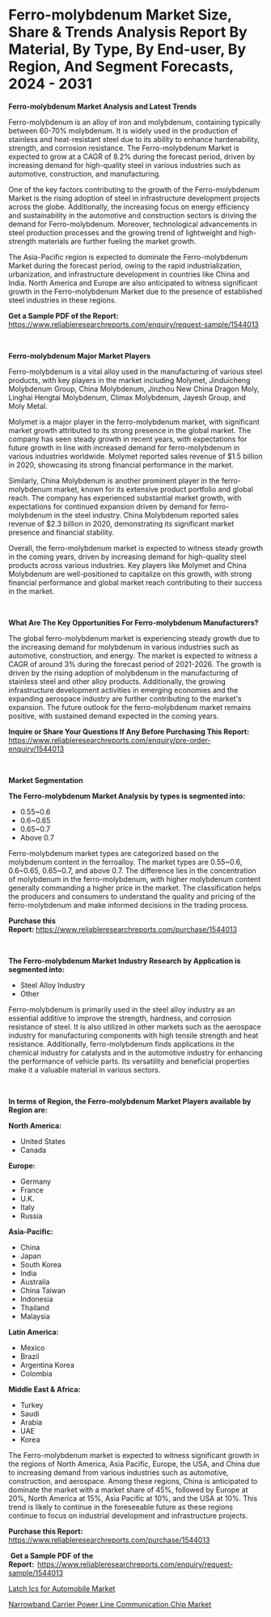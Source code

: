 <p><h1>Ferro-molybdenum Market Size, Share & Trends Analysis Report By Material, By Type, By End-user, By Region, And Segment Forecasts, 2024 - 2031</h1></p><p><strong>Ferro-molybdenum Market Analysis and Latest Trends</strong></p>
<p><p>Ferro-molybdenum is an alloy of iron and molybdenum, containing typically between 60-70% molybdenum. It is widely used in the production of stainless and heat-resistant steel due to its ability to enhance hardenability, strength, and corrosion resistance. The Ferro-molybdenum Market is expected to grow at a CAGR of 8.2% during the forecast period, driven by increasing demand for high-quality steel in various industries such as automotive, construction, and manufacturing.</p><p>One of the key factors contributing to the growth of the Ferro-molybdenum Market is the rising adoption of steel in infrastructure development projects across the globe. Additionally, the increasing focus on energy efficiency and sustainability in the automotive and construction sectors is driving the demand for Ferro-molybdenum. Moreover, technological advancements in steel production processes and the growing trend of lightweight and high-strength materials are further fueling the market growth.</p><p>The Asia-Pacific region is expected to dominate the Ferro-molybdenum Market during the forecast period, owing to the rapid industrialization, urbanization, and infrastructure development in countries like China and India. North America and Europe are also anticipated to witness significant growth in the Ferro-molybdenum Market due to the presence of established steel industries in these regions.</p></p>
<p><strong>Get a Sample PDF of the Report:&nbsp;</strong> <a href="https://www.reliableresearchreports.com/enquiry/request-sample/1544013">https://www.reliableresearchreports.com/enquiry/request-sample/1544013</a></p>
<p>&nbsp;</p>
<p><strong>Ferro-molybdenum Major Market Players</strong></p>
<p><p>Ferro-molybdenum is a vital alloy used in the manufacturing of various steel products, with key players in the market including Molymet, Jinduicheng Molybdenum Group, China Molybdenum, Jinzhou New China Dragon Moly, Linghai Hengtai Molybdenum, Climax Molybdenum, Jayesh Group, and Moly Metal.</p><p>Molymet is a major player in the ferro-molybdenum market, with significant market growth attributed to its strong presence in the global market. The company has seen steady growth in recent years, with expectations for future growth in line with increased demand for ferro-molybdenum in various industries worldwide. Molymet reported sales revenue of $1.5 billion in 2020, showcasing its strong financial performance in the market.</p><p>Similarly, China Molybdenum is another prominent player in the ferro-molybdenum market, known for its extensive product portfolio and global reach. The company has experienced substantial market growth, with expectations for continued expansion driven by demand for ferro-molybdenum in the steel industry. China Molybdenum reported sales revenue of $2.3 billion in 2020, demonstrating its significant market presence and financial stability.</p><p>Overall, the ferro-molybdenum market is expected to witness steady growth in the coming years, driven by increasing demand for high-quality steel products across various industries. Key players like Molymet and China Molybdenum are well-positioned to capitalize on this growth, with strong financial performance and global market reach contributing to their success in the market.</p></p>
<p>&nbsp;</p>
<p><strong>What Are The Key Opportunities For Ferro-molybdenum Manufacturers?</strong></p>
<p><p>The global ferro-molybdenum market is experiencing steady growth due to the increasing demand for molybdenum in various industries such as automotive, construction, and energy. The market is expected to witness a CAGR of around 3% during the forecast period of 2021-2026. The growth is driven by the rising adoption of molybdenum in the manufacturing of stainless steel and other alloy products. Additionally, the growing infrastructure development activities in emerging economies and the expanding aerospace industry are further contributing to the market's expansion. The future outlook for the ferro-molybdenum market remains positive, with sustained demand expected in the coming years.</p></p>
<p><strong>Inquire or Share Your Questions If Any Before Purchasing This Report:</strong> <a href="https://www.reliableresearchreports.com/enquiry/pre-order-enquiry/1544013">https://www.reliableresearchreports.com/enquiry/pre-order-enquiry/1544013</a></p>
<p>&nbsp;</p>
<p><strong>Market Segmentation</strong></p>
<p><strong>The Ferro-molybdenum Market Analysis by types is segmented into:</strong></p>
<p><ul><li>0.55~0.6</li><li>0.6~0.65</li><li>0.65~0.7</li><li>Above 0.7</li></ul></p>
<p><p>Ferro-molybdenum market types are categorized based on the molybdenum content in the ferroalloy. The market types are 0.55~0.6, 0.6~0.65, 0.65~0.7, and above 0.7. The difference lies in the concentration of molybdenum in the ferro-molybdenum, with higher molybdenum content generally commanding a higher price in the market. The classification helps the producers and consumers to understand the quality and pricing of the ferro-molybdenum and make informed decisions in the trading process.</p></p>
<p><strong>Purchase this Report:&nbsp;</strong><a href="https://www.reliableresearchreports.com/purchase/1544013">https://www.reliableresearchreports.com/purchase/1544013</a></p>
<p>&nbsp;</p>
<p><strong>The Ferro-molybdenum Market Industry Research by Application is segmented into:</strong></p>
<p><ul><li>Steel Alloy Industry</li><li>Other</li></ul></p>
<p><p>Ferro-molybdenum is primarily used in the steel alloy industry as an essential additive to improve the strength, hardness, and corrosion resistance of steel. It is also utilized in other markets such as the aerospace industry for manufacturing components with high tensile strength and heat resistance. Additionally, ferro-molybdenum finds applications in the chemical industry for catalysts and in the automotive industry for enhancing the performance of vehicle parts. Its versatility and beneficial properties make it a valuable material in various sectors.</p></p>
<p>&nbsp;</p>
<p><strong>In terms of Region, the Ferro-molybdenum Market Players available by Region are:</strong></p>
<p>
    <p> <strong> North America: </strong>
        <ul>
            <li>United States</li>
            <li>Canada</li>
        </ul>
        </p> 
    <p> <strong> Europe: </strong>
        <ul>
            <li>Germany</li>
            <li>France</li>
            <li>U.K.</li>
            <li>Italy</li>
            <li>Russia</li>
        </ul>
        </p> 
    <p> <strong> Asia-Pacific: </strong>
        <ul>
            <li>China</li>
            <li>Japan</li>
            <li>South Korea</li>
            <li>India</li>
            <li>Australia</li>
            <li>China Taiwan</li>
            <li>Indonesia</li>
            <li>Thailand</li>
            <li>Malaysia</li>
        </ul>
        </p> 
    <p> <strong> Latin America: </strong>
        <ul>
            <li>Mexico</li>
            <li>Brazil</li>
            <li>Argentina Korea</li>
            <li>Colombia</li>
        </ul>
        </p> 
    <p> <strong> Middle East & Africa: </strong>
        <ul>
            <li>Turkey</li>
            <li>Saudi</li>
            <li>Arabia</li>
            <li>UAE</li>
            <li>Korea</li>
        </ul>
    </p>
    </p>
<p><p>The Ferro-molybdenum market is expected to witness significant growth in the regions of North America, Asia Pacific, Europe, the USA, and China due to increasing demand from various industries such as automotive, construction, and aerospace. Among these regions, China is anticipated to dominate the market with a market share of 45%, followed by Europe at 20%, North America at 15%, Asia Pacific at 10%, and the USA at 10%. This trend is likely to continue in the foreseeable future as these regions continue to focus on industrial development and infrastructure projects.</p></p>
<p><strong>Purchase this Report: </strong><a href="https://www.reliableresearchreports.com/purchase/1544013">https://www.reliableresearchreports.com/purchase/1544013</a></p>
<p>&nbsp;<strong>Get a Sample PDF of the Report:&nbsp;&nbsp;</strong><a href="https://www.reliableresearchreports.com/enquiry/request-sample/1544013">https://www.reliableresearchreports.com/enquiry/request-sample/1544013</a></p>
<p><strong></strong></p>
<p><p><a href="https://view.publitas.com/reportprime-1/latch-ics-for-automobile-market-offers-provide-insightful-data-for-the-time-period-from-2024-to-2031-and-also-provide-analysis-based-on-application-type-and-region/">Latch Ics for Automobile Market</a></p><p><a href="https://glittery-fuchsia-86a.notion.site/Narrowband-Carrier-Power-Line-Communication-Chip-Market-Analysis-and-Market-Size-Global-Industry-Ov-fdd0f62f72cb4a7ea28df909127bcf23">Narrowband Carrier Power Line Communication Chip Market</a></p></p>